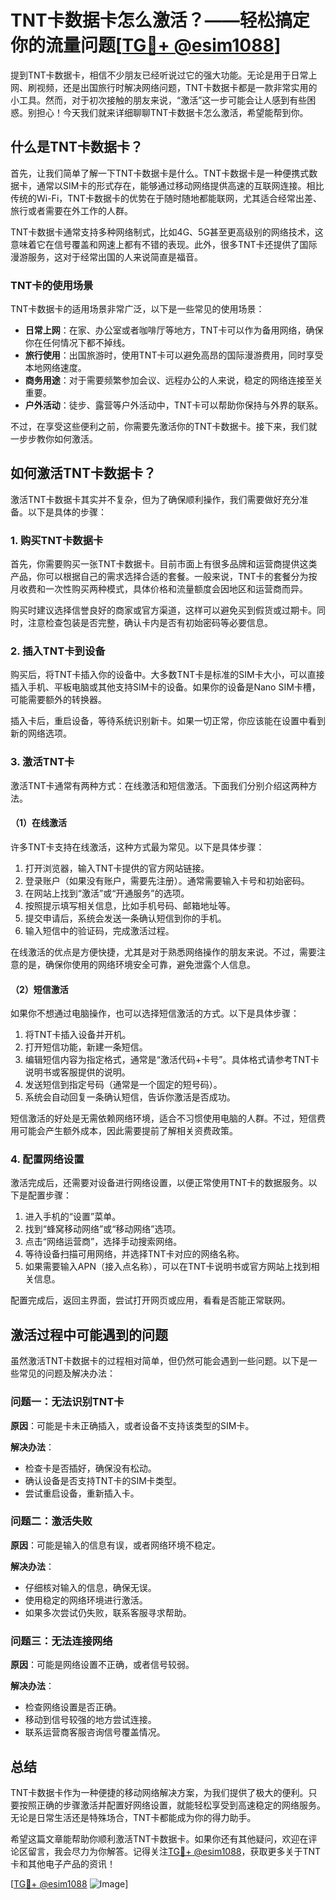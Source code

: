 # TNT卡数据卡怎么激活？——轻松搞定你的流量问题[[TG💪+ @esim1088](https://t.me/s/esim1088)]

提到TNT卡数据卡，相信不少朋友已经听说过它的强大功能。无论是用于日常上网、刷视频，还是出国旅行时解决网络问题，TNT卡数据卡都是一款非常实用的小工具。然而，对于初次接触的朋友来说，“激活”这一步可能会让人感到有些困惑。别担心！今天我们就来详细聊聊TNT卡数据卡怎么激活，希望能帮到你。

## 什么是TNT卡数据卡？

首先，让我们简单了解一下TNT卡数据卡是什么。TNT卡数据卡是一种便携式数据卡，通常以SIM卡的形式存在，能够通过移动网络提供高速的互联网连接。相比传统的Wi-Fi，TNT卡数据卡的优势在于随时随地都能联网，尤其适合经常出差、旅行或者需要在外工作的人群。

TNT卡数据卡通常支持多种网络制式，比如4G、5G甚至更高级别的网络技术，这意味着它在信号覆盖和网速上都有不错的表现。此外，很多TNT卡还提供了国际漫游服务，这对于经常出国的人来说简直是福音。

### TNT卡的使用场景

TNT卡数据卡的适用场景非常广泛，以下是一些常见的使用场景：

- **日常上网**：在家、办公室或者咖啡厅等地方，TNT卡可以作为备用网络，确保你在任何情况下都不掉线。
- **旅行使用**：出国旅游时，使用TNT卡可以避免高昂的国际漫游费用，同时享受本地网络速度。
- **商务用途**：对于需要频繁参加会议、远程办公的人来说，稳定的网络连接至关重要。
- **户外活动**：徒步、露营等户外活动中，TNT卡可以帮助你保持与外界的联系。

不过，在享受这些便利之前，你需要先激活你的TNT卡数据卡。接下来，我们就一步步教你如何激活。

## 如何激活TNT卡数据卡？

激活TNT卡数据卡其实并不复杂，但为了确保顺利操作，我们需要做好充分准备。以下是具体的步骤：

### 1. 购买TNT卡数据卡

首先，你需要购买一张TNT卡数据卡。目前市面上有很多品牌和运营商提供这类产品，你可以根据自己的需求选择合适的套餐。一般来说，TNT卡的套餐分为按月收费和一次性购买两种模式，具体价格和流量额度会因地区和运营商而异。

购买时建议选择信誉良好的商家或官方渠道，这样可以避免买到假货或过期卡。同时，注意检查包装是否完整，确认卡内是否有初始密码等必要信息。

### 2. 插入TNT卡到设备

购买后，将TNT卡插入你的设备中。大多数TNT卡是标准的SIM卡大小，可以直接插入手机、平板电脑或其他支持SIM卡的设备。如果你的设备是Nano SIM卡槽，可能需要额外的转换器。

插入卡后，重启设备，等待系统识别新卡。如果一切正常，你应该能在设置中看到新的网络选项。

### 3. 激活TNT卡

激活TNT卡通常有两种方式：在线激活和短信激活。下面我们分别介绍这两种方法。

#### （1）在线激活

许多TNT卡支持在线激活，这种方式最为常见。以下是具体步骤：

1. 打开浏览器，输入TNT卡提供的官方网站链接。
2. 登录账户（如果没有账户，需要先注册）。通常需要输入卡号和初始密码。
3. 在网站上找到“激活”或“开通服务”的选项。
4. 按照提示填写相关信息，比如手机号码、邮箱地址等。
5. 提交申请后，系统会发送一条确认短信到你的手机。
6. 输入短信中的验证码，完成激活过程。

在线激活的优点是方便快捷，尤其是对于熟悉网络操作的朋友来说。不过，需要注意的是，确保你使用的网络环境安全可靠，避免泄露个人信息。

#### （2）短信激活

如果你不想通过电脑操作，也可以选择短信激活的方式。以下是具体步骤：

1. 将TNT卡插入设备并开机。
2. 打开短信功能，新建一条短信。
3. 编辑短信内容为指定格式，通常是“激活代码+卡号”。具体格式请参考TNT卡说明书或客服提供的说明。
4. 发送短信到指定号码（通常是一个固定的短号码）。
5. 系统会自动回复一条确认短信，告诉你激活是否成功。

短信激活的好处是无需依赖网络环境，适合不习惯使用电脑的人群。不过，短信费用可能会产生额外成本，因此需要提前了解相关资费政策。

### 4. 配置网络设置

激活完成后，还需要对设备进行网络设置，以便正常使用TNT卡的数据服务。以下是配置步骤：

1. 进入手机的“设置”菜单。
2. 找到“蜂窝移动网络”或“移动网络”选项。
3. 点击“网络运营商”，选择手动搜索网络。
4. 等待设备扫描可用网络，并选择TNT卡对应的网络名称。
5. 如果需要输入APN（接入点名称），可以在TNT卡说明书或官方网站上找到相关信息。

配置完成后，返回主界面，尝试打开网页或应用，看看是否能正常联网。

## 激活过程中可能遇到的问题

虽然激活TNT卡数据卡的过程相对简单，但仍然可能会遇到一些问题。以下是一些常见的问题及解决办法：

### 问题一：无法识别TNT卡

**原因**：可能是卡未正确插入，或者设备不支持该类型的SIM卡。

**解决办法**：
- 检查卡是否插好，确保没有松动。
- 确认设备是否支持TNT卡的SIM卡类型。
- 尝试重启设备，重新插入卡。

### 问题二：激活失败

**原因**：可能是输入的信息有误，或者网络环境不稳定。

**解决办法**：
- 仔细核对输入的信息，确保无误。
- 使用稳定的网络环境进行激活。
- 如果多次尝试仍失败，联系客服寻求帮助。

### 问题三：无法连接网络

**原因**：可能是网络设置不正确，或者信号较弱。

**解决办法**：
- 检查网络设置是否正确。
- 移动到信号较强的地方尝试连接。
- 联系运营商客服咨询信号覆盖情况。

## 总结

TNT卡数据卡作为一种便捷的移动网络解决方案，为我们提供了极大的便利。只要按照正确的步骤激活并配置好网络设置，就能轻松享受到高速稳定的网络服务。无论是日常生活还是特殊场合，TNT卡都能成为你的得力助手。

希望这篇文章能帮助你顺利激活TNT卡数据卡。如果你还有其他疑问，欢迎在评论区留言，我会尽力为你解答。记得关注[TG💪+ @esim1088](https://t.me/s/esim1088)，获取更多关于TNT卡和其他电子产品的资讯！

[[TG💪+ @esim1088](https://t.me/s/esim1088) ![Image](https://i.postimg.cc/4NQfJmqS/Snipaste-2025-05-13-00-14-12.png)]